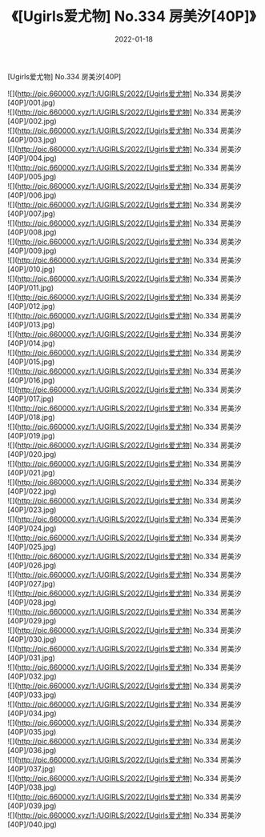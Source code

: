 ﻿---
layout: post
title:  《[Ugirls爱尤物] No.334 房美汐[40P]》
date:   2022-01-18
img: http://pic.660000.xyz/1:/UGIRLS/2022/[Ugirls爱尤物] No.334 房美汐[40P]/000.jpg
categories: [美女, 清纯, 唯美]
---

[Ugirls爱尤物] No.334 房美汐[40P]

  ![](http://pic.660000.xyz/1:/UGIRLS/2022/[Ugirls爱尤物] No.334 房美汐[40P]/001.jpg) <br> ![](http://pic.660000.xyz/1:/UGIRLS/2022/[Ugirls爱尤物] No.334 房美汐[40P]/002.jpg) <br> ![](http://pic.660000.xyz/1:/UGIRLS/2022/[Ugirls爱尤物] No.334 房美汐[40P]/003.jpg) <br> ![](http://pic.660000.xyz/1:/UGIRLS/2022/[Ugirls爱尤物] No.334 房美汐[40P]/004.jpg) <br> ![](http://pic.660000.xyz/1:/UGIRLS/2022/[Ugirls爱尤物] No.334 房美汐[40P]/005.jpg) <br> ![](http://pic.660000.xyz/1:/UGIRLS/2022/[Ugirls爱尤物] No.334 房美汐[40P]/006.jpg) <br> ![](http://pic.660000.xyz/1:/UGIRLS/2022/[Ugirls爱尤物] No.334 房美汐[40P]/007.jpg) <br> ![](http://pic.660000.xyz/1:/UGIRLS/2022/[Ugirls爱尤物] No.334 房美汐[40P]/008.jpg) <br> ![](http://pic.660000.xyz/1:/UGIRLS/2022/[Ugirls爱尤物] No.334 房美汐[40P]/009.jpg) <br> ![](http://pic.660000.xyz/1:/UGIRLS/2022/[Ugirls爱尤物] No.334 房美汐[40P]/010.jpg) <br> ![](http://pic.660000.xyz/1:/UGIRLS/2022/[Ugirls爱尤物] No.334 房美汐[40P]/011.jpg) <br> ![](http://pic.660000.xyz/1:/UGIRLS/2022/[Ugirls爱尤物] No.334 房美汐[40P]/012.jpg) <br> ![](http://pic.660000.xyz/1:/UGIRLS/2022/[Ugirls爱尤物] No.334 房美汐[40P]/013.jpg) <br> ![](http://pic.660000.xyz/1:/UGIRLS/2022/[Ugirls爱尤物] No.334 房美汐[40P]/014.jpg) <br> ![](http://pic.660000.xyz/1:/UGIRLS/2022/[Ugirls爱尤物] No.334 房美汐[40P]/015.jpg) <br> ![](http://pic.660000.xyz/1:/UGIRLS/2022/[Ugirls爱尤物] No.334 房美汐[40P]/016.jpg) <br> ![](http://pic.660000.xyz/1:/UGIRLS/2022/[Ugirls爱尤物] No.334 房美汐[40P]/017.jpg) <br> ![](http://pic.660000.xyz/1:/UGIRLS/2022/[Ugirls爱尤物] No.334 房美汐[40P]/018.jpg) <br> ![](http://pic.660000.xyz/1:/UGIRLS/2022/[Ugirls爱尤物] No.334 房美汐[40P]/019.jpg) <br> ![](http://pic.660000.xyz/1:/UGIRLS/2022/[Ugirls爱尤物] No.334 房美汐[40P]/020.jpg) <br> ![](http://pic.660000.xyz/1:/UGIRLS/2022/[Ugirls爱尤物] No.334 房美汐[40P]/021.jpg) <br> ![](http://pic.660000.xyz/1:/UGIRLS/2022/[Ugirls爱尤物] No.334 房美汐[40P]/022.jpg) <br> ![](http://pic.660000.xyz/1:/UGIRLS/2022/[Ugirls爱尤物] No.334 房美汐[40P]/023.jpg) <br> ![](http://pic.660000.xyz/1:/UGIRLS/2022/[Ugirls爱尤物] No.334 房美汐[40P]/024.jpg) <br> ![](http://pic.660000.xyz/1:/UGIRLS/2022/[Ugirls爱尤物] No.334 房美汐[40P]/025.jpg) <br> ![](http://pic.660000.xyz/1:/UGIRLS/2022/[Ugirls爱尤物] No.334 房美汐[40P]/026.jpg) <br> ![](http://pic.660000.xyz/1:/UGIRLS/2022/[Ugirls爱尤物] No.334 房美汐[40P]/027.jpg) <br> ![](http://pic.660000.xyz/1:/UGIRLS/2022/[Ugirls爱尤物] No.334 房美汐[40P]/028.jpg) <br> ![](http://pic.660000.xyz/1:/UGIRLS/2022/[Ugirls爱尤物] No.334 房美汐[40P]/029.jpg) <br> ![](http://pic.660000.xyz/1:/UGIRLS/2022/[Ugirls爱尤物] No.334 房美汐[40P]/030.jpg) <br> ![](http://pic.660000.xyz/1:/UGIRLS/2022/[Ugirls爱尤物] No.334 房美汐[40P]/031.jpg) <br> ![](http://pic.660000.xyz/1:/UGIRLS/2022/[Ugirls爱尤物] No.334 房美汐[40P]/032.jpg) <br> ![](http://pic.660000.xyz/1:/UGIRLS/2022/[Ugirls爱尤物] No.334 房美汐[40P]/033.jpg) <br> ![](http://pic.660000.xyz/1:/UGIRLS/2022/[Ugirls爱尤物] No.334 房美汐[40P]/034.jpg) <br> ![](http://pic.660000.xyz/1:/UGIRLS/2022/[Ugirls爱尤物] No.334 房美汐[40P]/035.jpg) <br> ![](http://pic.660000.xyz/1:/UGIRLS/2022/[Ugirls爱尤物] No.334 房美汐[40P]/036.jpg) <br> ![](http://pic.660000.xyz/1:/UGIRLS/2022/[Ugirls爱尤物] No.334 房美汐[40P]/037.jpg) <br> ![](http://pic.660000.xyz/1:/UGIRLS/2022/[Ugirls爱尤物] No.334 房美汐[40P]/038.jpg) <br> ![](http://pic.660000.xyz/1:/UGIRLS/2022/[Ugirls爱尤物] No.334 房美汐[40P]/039.jpg) <br> ![](http://pic.660000.xyz/1:/UGIRLS/2022/[Ugirls爱尤物] No.334 房美汐[40P]/040.jpg) <br>